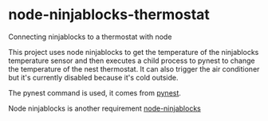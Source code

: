 node-ninjablocks-thermostat
===========================

Connecting ninjablocks to a thermostat with node

This project uses node ninjablocks to get the temperature of the ninjablocks temperature sensor and then executes a child process to pynest to change the temperature of the nest thermostat.  It can also trigger the air conditioner but it's currently disabled because it's cold outside.

The pynest command is used, it comes from [pynest](https://github.com/abemassry/pynest).

Node ninjablocks is another requirement [node-ninjablocks](https://github.com/ninjablocks/node-ninja-blocks)
